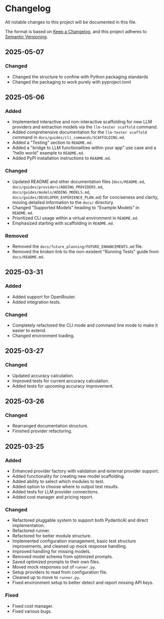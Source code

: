 # Changelog

All notable changes to this project will be documented in this file.

The format is based on [Keep a Changelog](https://keepachangelog.com/en/1.0.0/),
and this project adheres to [Semantic Versioning](https://semver.org/spec/v2.0.0.html).

## 2025-05-07

### Changed
- Changed the structure to confine with Python packaging standards
- Changed the packaging to work purely with pyproject.toml

## 2025-05-06

### Added
- Implemented interactive and non-interactive scaffolding for new LLM providers and extraction models via the `llm-tester scaffold` command.
- Added comprehensive documentation for the `llm-tester scaffold` command in `docs/guides/cli_commands/SCAFFOLDING.md`.
- Added a "Testing" section to `README.md`.
- Added a "bridge to LLM functionalities within your app" use case and a "hello world" example to `README.md`.
- Added PyPI installation instructions to `README.md`.

### Changed
- Updated README and other documentation files (`docs/README.md`, `docs/guides/providers/ADDING_PROVIDERS.md`, `docs/guides/models/ADDING_MODELS.md`, `docs/guides/DEVELOPER_EXPERIENCE_PLAN.md`) for conciseness and clarity, moving detailed information to the `docs/` directory.
- Changed "Supported Models" heading to "Example Models" in `README.md`.
- Prioritized CLI usage within a virtual environment in `README.md`.
- Emphasized starting with scaffolding in `README.md`.

### Removed
- Removed the `docs/future_planning/FUTURE_ENHANCEMENTS.md` file.
- Removed the broken link to the non-existent "Running Tests" guide from `docs/README.md`.

## 2025-03-31

### Added
- Added support for OpenRouter.
- Added integration tests.

### Changed
- Completely refactored the CLI mode and command line mode to make it easier to extend.
- Changed environment loading.

## 2025-03-27

### Changed
- Updated accuracy calculation.
- Improved tests for current accuracy calculation.
- Added tests for upcoming accuracy improvement.

## 2025-03-26

### Changed
- Rearranged documentation structure.
- Finished provider refactoring.

## 2025-03-25

### Added
- Enhanced provider factory with validation and external provider support.
- Added functionality for creating new model scaffolding.
- Added ability to select which modules to test.
- Added option to choose where to output test results.
- Added tests for LLM provider connections.
- Added cost manager and pricing report.

### Changed
- Refactored pluggable system to support both PydanticAI and direct implementation.
- Refactored runner.
- Refactored for better module structure.
- Implemented configuration management, basic test structure improvements, and cleaned up mock response handling.
- Improved handling for missing models.
- Removed model schema from optimized prompts.
- Saved optimized prompts to their own files.
- Moved mock responses out of `runner.py`.
- Setup providers to read from configuration file.
- Cleaned up to move to `runner.py`.
- Fixed environment setup to better detect and report missing API keys.

### Fixed
- Fixed cost manager.
- Fixed various bugs.
